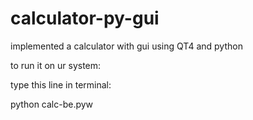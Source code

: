 calculator-py-gui
=================

implemented a calculator with gui using QT4 and python

to run it on ur system:

type this line in terminal:

python calc-be.pyw
